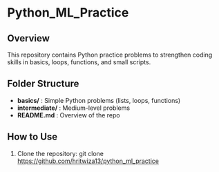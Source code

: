 # Python_ML_Practice
## Overview
This repository contains Python practice problems to strengthen coding skills in basics, loops, functions, and small scripts.

## Folder Structure
- **basics/** : Simple Python problems (lists, loops, functions)
- **intermediate/** : Medium-level problems
- **README.md** : Overview of the repo

## How to Use
1. Clone the repository:
   git clone https://github.com/hritwiza13/python_ml_practice
